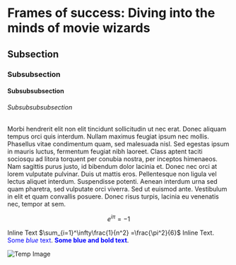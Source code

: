 <!-- Don't add layout -->

# Frames of success: Diving into the minds of movie wizards

## Subsection

### Subsubsection

#### Subsubsubsection

###### Subsubsubsubsection

Morbi hendrerit elit non elit tincidunt sollicitudin ut nec erat. Donec aliquam tempus orci quis interdum. Nullam maximus feugiat ipsum nec mollis. Phasellus vitae condimentum quam, sed malesuada nisl. Sed egestas ipsum in mauris luctus, fermentum feugiat nibh laoreet. Class aptent taciti sociosqu ad litora torquent per conubia nostra, per inceptos himenaeos. Nam sagittis purus justo, id bibendum dolor lacinia et. Donec nec orci at lorem vulputate pulvinar. Duis ut mattis eros. Pellentesque non ligula vel lectus aliquet interdum. Suspendisse potenti. Aenean interdum urna sed quam pharetra, sed vulputate orci viverra. Sed ut euismod ante. Vestibulum in elit et quam convallis posuere. Donec risus turpis, lacinia eu venenatis nec, tempor at sem.

$$
e^{i \pi} = -1$$

Inline Text $\sum_{i=1}^\infty\frac{1}{n^2} =\frac{\pi^2}{6}$ Inline Text. <span style="color:blue">Some *blue* text</span>. <span style="color: blue; font-weight: bold;">Some blue and bold text</span>.

![Temp Image](https://i.postimg.cc/L8ZnDTVR/image-2023-12-11-214623541.png)